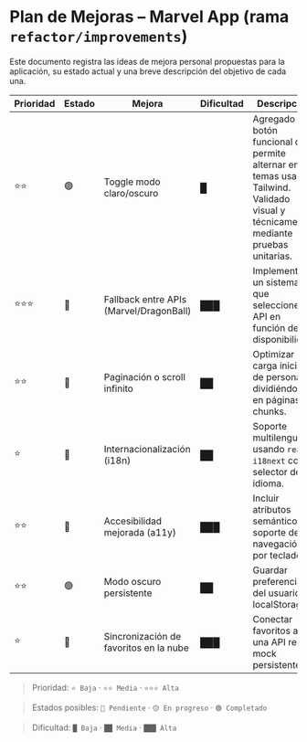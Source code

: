# Plan de Mejoras – Marvel App (rama `refactor/improvements`)

Este documento registra las ideas de mejora personal propuestas para la aplicación, su estado actual y una breve descripción del objetivo de cada una.

| Prioridad | Estado | Mejora                                  | Dificultad | Descripción                                                                                                                              |
| --------- | ------ | --------------------------------------- | ---------- | ---------------------------------------------------------------------------------------------------------------------------------------- |
| ⭐⭐      | 🟢     | Toggle modo claro/oscuro                | █          | Agregado un botón funcional que permite alternar entre temas usando Tailwind. Validado visual y técnicamente mediante pruebas unitarias. |
| ⭐⭐⭐    | 🔴     | Fallback entre APIs (Marvel/DragonBall) | ███        | Implementar un sistema que seleccione la API en función de su disponibilidad.                                                            |
| ⭐⭐      | 🔴     | Paginación o scroll infinito            | ██         | Optimizar la carga inicial de personajes dividiéndola en páginas o chunks.                                                               |
| ⭐        | 🔴     | Internacionalización (i18n)             | ██         | Soporte multilenguaje usando `react-i18next` con selector de idioma.                                                                     |
| ⭐⭐      | 🔴     | Accesibilidad mejorada (a11y)           | ███        | Incluir atributos semánticos y soporte de navegación por teclado.                                                                        |
| ⭐⭐      | 🟢     | Modo oscuro persistente                 | ██         | Guardar preferencia del usuario en localStorage.                                                                                         |
| ⭐        | 🔴     | Sincronización de favoritos en la nube  | ███        | Conectar favoritos a una API real o mock persistente.                                                                                    |

> Prioridad: `⭐ Baja` · `⭐⭐ Media` · `⭐⭐⭐ Alta`

> Estados posibles: `🔴 Pendiente` · `🟡 En progreso` · `🟢 Completado`

> Dificultad: `█ Baja` · `██ Media` · `███ Alta`
